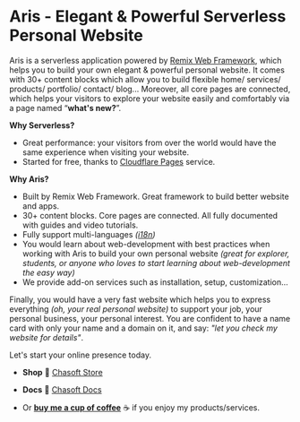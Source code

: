# Aris - Elegant & Powerful Serverless Personal Website

Aris is a serverless application powered by [Remix Web Framework](https://remix.run/), which helps you to build your own elegant & powerful personal website. It comes with 30+ content blocks which allow you to build flexible home/ services/ products/ portfolio/ contact/ blog... Moreover, all core pages are connected, which helps your visitors to explore your website easily and comfortably via a page named “**what's new?**”.

**Why Serverless?**

- Great performance: your visitors from over the world would have the same experience when visiting your website.
- Started for free, thanks to [Cloudflare Pages](https://pages.cloudflare.com/) service.

**Why Aris?**

- Built by Remix Web Framework. Great framework to build better website and apps.
- 30+ content blocks. Core pages are connected. All fully documented with guides and video tutorials.
- Fully support multi-languages *([i18n](https://en.wikipedia.org/wiki/Internationalization_and_localization))*
- You would learn about web-development with best practices when working with Aris to build your own personal website *(great for explorer, students, or anyone who loves to start learning about web-development the easy way)*
- We provide add-on services such as installation, setup, customization...

Finally, you would have a very fast website which helps you to express everything *(oh, your real personal website)* to support your job, your personal business, your personal interest. You are confident to have a name card with only your name and a domain on it, and say: *"let you check my website for details"*.

Let's start your online presence today.

* **Shop** 🛒 [Chasoft Store](https://store.chasoft.net)

* **Docs** 📄 [Chasoft Docs](https://docs.chasoft.net)

* Or **[buy me a cup of coffee](https://www.buymeacoffee.com/caoanh)** ☕ if you enjoy my products/services.
